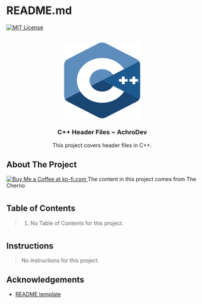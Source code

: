 <a name="readme-top"></a>
# README.md

[![MIT License][license-shield]][license-url]

<!-- PROJECT LOGO -->
<br />
<div align="center">
  <a href="https://github.com/AchroDev/REPO_NAME">
    <img src ="resources/c++.svg" alt="Logo" width="200" height="200">
  </a>
<h3 align="center"> C++ Header Files ~ AchroDev </h3>

  <p align="center">
    This project covers header files in C++.
    <br />
  </p>
</div>


<!-- ABOUT THE PROJECT -->
## About The Project
<a href='https://ko-fi.com/R6R3WKVOY' target='_blank'><img height='36' style='border:0px;height:36px;' src='https://storage.ko-fi.com/cdn/kofi3.png?v=3' border='0' alt='Buy Me a Coffee at ko-fi.com' />
</a>
The content in this project comes from The Cherno

#

## Table of Contents

> 1. No Table of Contents for this project.
#

## Instructions
> No instructions for this project.


<!-- ACKNOWLEDGEMENTS -->
## Acknowledgements
* [README template][readme-template]

<!-- MARKDOWN LINKS & IMAGES -->
<!-- https://www.markdownguide.org/basic-syntax/#reference-style-links -->
[license-shield]: https://img.shields.io/github/license/AchroDev/AchroDev.svg?style=for-the-badge
[license-url]: https://github.com/AchroDev/echto/blob/main/LICENSE.txt
[readme-template]: https://github.com/othneildrew/Best-README-Template
[Acknowledgements]: https://github.com/AchroDev/echto?tab=readme-ov-file#acknowledgements
